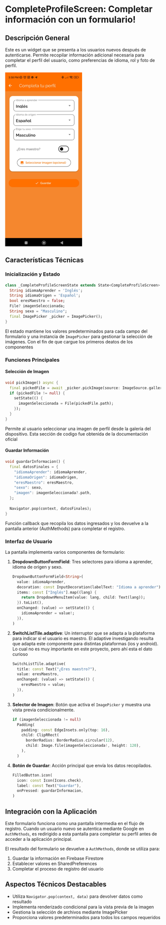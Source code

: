 # CompleteProfileScreen: Completar información con un formulario!

## Descripción General
Este es un widget que se presenta a los usuarios nuevos después de autenticarse. Permite recopilar información adicional necesaria para completar el perfil del usuario, como preferencias de idioma, rol y foto de perfil.

![Completa formulario](image-4.png)

## Características Técnicas

### Inicialización y Estado
```dart
class _CompleteProfileScreenState extends State<CompleteProfileScreen> {
  String idiomaAprender = 'Inglés';
  String idiomaOrigen = 'Español';
  bool eresMaestro = false;
  File? imagenSeleccionada;
  String sexo = "Masculino";
  final ImagePicker _picker = ImagePicker();
}
```
El estado mantiene los valores predeterminados para cada campo del formulario y una instancia de `ImagePicker` para gestionar la selección de imágenes. Con el fin de que cargue los primeros deatos de los componentes

### Funciones Principales

#### Selección de Imagen
```dart
void pickImage() async {
  final pickedFile = await _picker.pickImage(source: ImageSource.gallery);
  if (pickedFile != null) {
    setState(() {
      imagenSeleccionada = File(pickedFile.path);
    });
  }
}
```
Permite al usuario seleccionar una imagen de perfil desde la galería del dispositivo. Esta sección de codigo fue obtenida de la documentación oficial

#### Guardar Información
```dart
void guardarInformacion() {
  final datosFinales = {
    "idiomaAprender": idiomaAprender,
    "idiomaOrigen": idiomaOrigen,
    "eresMaestro": eresMaestro,
    "sexo": sexo,
    "imagen": imagenSeleccionada?.path,
  };

  Navigator.pop(context, datosFinales);
}
```
Función callback que recopila los datos ingresados y los devuelve a la pantalla anterior (AuthMethods) para completar el registro.

### Interfaz de Usuario

La pantalla implementa varios componentes de formulario:

1. **DropdownButtonFormField**: Tres selectores para idioma a aprender, idioma de origen y sexo.
   ```dart
   DropdownButtonFormField<String>(
     value: idiomaAprender,
     decoration: const InputDecoration(labelText: "Idioma a aprender"),
     items: const ["Inglés"].map((lang) {
       return DropdownMenuItem(value: lang, child: Text(lang));
     }).toList(),
     onChanged: (value) => setState(() {
       idiomaAprender = value!;
     }),
   )
   ```

2. **SwitchListTile.adaptive**: Un interruptor que se adapta a la plataforma para indicar si el usuario es maestro. El adaptive investigando resulta que adapta este componente para distintas plataformas (ios y android). Lo cual no es muy importante en este proyecto, pero ahí esta el dato curioso
   ```dart
   SwitchListTile.adaptive(
     title: const Text("¿Eres maestro?"),
     value: eresMaestro,
     onChanged: (value) => setState(() {
       eresMaestro = value;
     }),
   )
   ```

3. **Selector de Imagen**: Botón que activa el `ImagePicker` y muestra una vista previa condicionalmente.
   ```dart
   if (imagenSeleccionada != null)
     Padding(
       padding: const EdgeInsets.only(top: 16),
       child: ClipRRect(
         borderRadius: BorderRadius.circular(12),
         child: Image.file(imagenSeleccionada!, height: 120),
       ),
     )
   ```

4. **Botón de Guardar**: Acción principal que envía los datos recopilados.
   ```dart
   FilledButton.icon(
     icon: const Icon(Icons.check),
     label: const Text("Guardar"),
     onPressed: guardarInformacion,
   )
   ```

## Integración con la Aplicación

Este formulario funciona como una pantalla intermedia en el flujo de registro. Cuando un usuario nuevo se autentica mediante Google en `AuthMethods`, es redirigido a esta pantalla para completar su perfil antes de acceder a la aplicación principal.

El resultado del formulario se devuelve a `AuthMethods`, donde se utiliza para:
1. Guardar la información en Firebase Firestore
2. Establecer valores en SharedPreferences
3. Completar el proceso de registro del usuario

## Aspectos Técnicos Destacables

- Utiliza `Navigator.pop(context, data)` para devolver datos como resultado
- Implementa renderizado condicional para la vista previa de la imagen
- Gestiona la selección de archivos mediante ImagePicker
- Proporciona valores predeterminados para todos los campos requeridos
